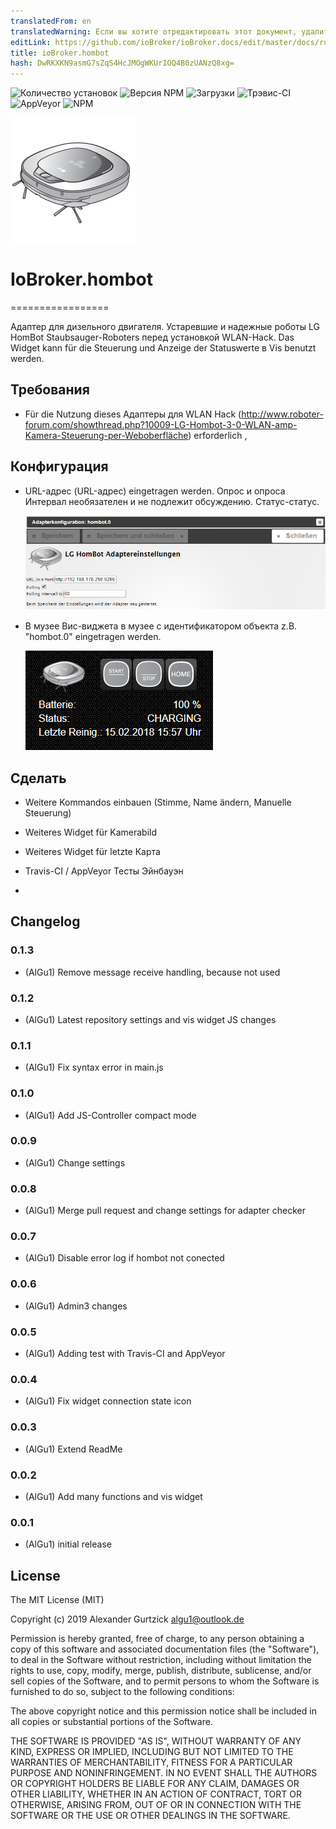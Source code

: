 ```yaml
---
translatedFrom: en
translatedWarning: Если вы хотите отредактировать этот документ, удалите поле «translatedFrom», в противном случае этот документ будет снова автоматически переведен
editLink: https://github.com/ioBroker/ioBroker.docs/edit/master/docs/ru/adapterref/iobroker.hombot/README.md
title: ioBroker.hombot
hash: DwRKXKN9asmG7sZqS4HcJMOgWKUrIOQ4B0zUANzQ8xg=
---
```

![Количество установок](http://iobroker.live/badges/hombot-stable.svg)
![Версия NPM](http://img.shields.io/npm/v/iobroker.hombot.svg)
![Загрузки](https://img.shields.io/npm/dm/iobroker.hombot.svg)
![Трэвис-CI](https://img.shields.io/travis/AlGu1/ioBroker.hombot/master.svg)
![AppVeyor](https://ci.appveyor.com/api/projects/status/github/AlGu1/ioBroker.hombot?branch=master&svg=true)
![NPM](https://nodei.co/npm/iobroker.hombot.png?downloads=true)

<img src="admin/hombot.png"></img>

# IoBroker.hombot
=================

Адаптер для дизельного двигателя. Устаревшие и надежные роботы LG HomBot Staubsauger-Roboters перед установкой WLAN-Hack. Das Widget kann für die Steuerung und Anzeige der Statuswerte в Vis benutzt werden.

## Требования
* Für die Nutzung dieses Адаптеры для WLAN Hack (http://www.roboter-forum.com/showthread.php?10009-LG-Hombot-3-0-WLAN-amp-Kamera-Steuerung-per-Weboberfläche) erforderlich ,

## Конфигурация
* URL-адрес (URL-адрес) eingetragen werden. Опрос и опроса Интервал необязателен и не подлежит обсуждению. Статус-статус.

   ![Скриншот](../../../en/adapterref/iobroker.hombot/img/settings.png)

* В музее Вис-виджета в музее с идентификатором объекта z.B. "hombot.0" eingetragen werden.

   ![Скриншот](../../../en/adapterref/iobroker.hombot/img/widget.png)

## Сделать
* Weitere Kommandos einbauen (Stimme, Name ändern, Manuelle Steuerung)
* Weiteres Widget für Kamerabild
* Weiteres Widget für letzte Карта
* Travis-CI / AppVeyor Тесты Эйнбауэн

*

## Changelog
### 0.1.3
* (AlGu1) Remove message receive handling, because not used

### 0.1.2
* (AlGu1) Latest repository settings and vis widget JS changes

### 0.1.1
* (AlGu1) Fix syntax error in main.js

### 0.1.0
* (AlGu1) Add JS-Controller compact mode 

### 0.0.9
* (AlGu1) Change settings

### 0.0.8
* (AlGu1) Merge pull request and change settings for adapter checker

### 0.0.7
* (AlGu1) Disable error log if hombot not conected

### 0.0.6
* (AlGu1) Admin3 changes

### 0.0.5
* (AlGu1) Adding test with Travis-CI and AppVeyor

### 0.0.4
* (AlGu1) Fix widget connection state icon

### 0.0.3
* (AlGu1) Extend ReadMe

### 0.0.2
* (AlGu1) Add many functions and vis widget

### 0.0.1
* (AlGu1) initial release

## License
The MIT License (MIT)

Copyright (c) 2019 Alexander Gurtzick <algu1@outlook.de>

Permission is hereby granted, free of charge, to any person obtaining a copy
of this software and associated documentation files (the "Software"), to deal
in the Software without restriction, including without limitation the rights
to use, copy, modify, merge, publish, distribute, sublicense, and/or sell
copies of the Software, and to permit persons to whom the Software is
furnished to do so, subject to the following conditions:

The above copyright notice and this permission notice shall be included in
all copies or substantial portions of the Software.

THE SOFTWARE IS PROVIDED "AS IS", WITHOUT WARRANTY OF ANY KIND, EXPRESS OR
IMPLIED, INCLUDING BUT NOT LIMITED TO THE WARRANTIES OF MERCHANTABILITY,
FITNESS FOR A PARTICULAR PURPOSE AND NONINFRINGEMENT. IN NO EVENT SHALL THE
AUTHORS OR COPYRIGHT HOLDERS BE LIABLE FOR ANY CLAIM, DAMAGES OR OTHER
LIABILITY, WHETHER IN AN ACTION OF CONTRACT, TORT OR OTHERWISE, ARISING FROM,
OUT OF OR IN CONNECTION WITH THE SOFTWARE OR THE USE OR OTHER DEALINGS IN
THE SOFTWARE.

